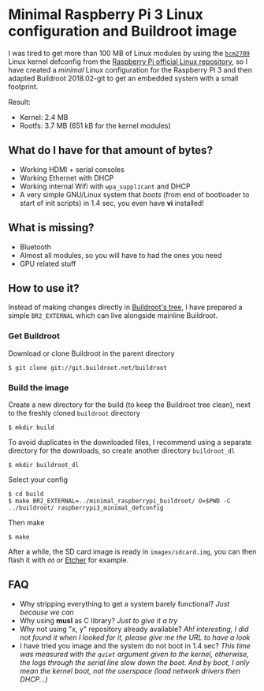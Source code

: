 # Minimal Raspberry Pi 3 Linux configuration and Buildroot image

I was tired to get more than 100 MB of Linux modules by using the [`bcm2709`](https://github.com/raspberrypi/linux/blob/rpi-4.9.y/arch/arm/configs/bcm2709_defconfig) Linux kernel defconfig from the [Raspberry Pi official Linux repository](https://github.com/raspberrypi/linux), so I have created a *minimal* Linux configuration for the Raspberry Pi 3 and then adapted Buildroot 2018.02-git to get an embedded system with a small footprint.

Result:

- Kernel: 2.4 MB
- Rootfs: 3.7 MB (651 kB for the kernel modules)

## What do I have for that amount of bytes?

- Working HDMI + serial consoles
- Working Ethernet with DHCP
- Working internal Wifi with `wpa_supplicant` and DHCP
- A very simple GNU/Linux system that *boots* (from end of bootloader to start of init scripts) in 1.4 sec, you even have **vi** installed!

## What is missing?

- Bluetooth
- Almost all modules, so you will have to had the ones you need
- GPU related stuff

## How to use it?

Instead of making changes directly in [Buildroot's tree](https://github.com/buildroot/buildroot), I have prepared a simple `BR2_EXTERNAL` which can live alongside mainline Buildroot.

### Get Buildroot

Download or clone Buildroot in the parent directory

    $ git clone git://git.buildroot.net/buildroot

### Build the image

Create a new directory for the build (to keep the Buildroot tree clean), next to the freshly cloned `buildroot` directory

    $ mkdir build

To avoid duplicates in the downloaded files, I recommend using a separate directory for the downloads, so create another directory `buildroot_dl`

    $ mkdir buildroot_dl

Select your config

    $ cd build
    $ make BR2_EXTERNAL=../minimal_raspberrypi_buildroot/ O=$PWD -C ../buildroot/ raspberrypi3_minimal_defconfig

Then make

    $ make

After a while, the SD card image is ready in `images/sdcard.img`, you can then flash it with `dd` or [Etcher](https://etcher.io/) for example.

## FAQ

- Why stripping everything to get a system barely functional? *Just because we can*
- Why using **musl** as C library? *Just to give it a try*
- Why not using "x, y" repository already available? *Ah! interesting, I did not found it when I looked for it, please give me the URL to have a look*
- I have tried you image and the system do not boot in 1.4 sec? *This time was measured with the `quiet` argument given to the kernel, otherwise, the logs through the serial line slow down the boot. And by boot, I only mean the kernel boot, not the userspace (load network drivers then DHCP...)*
